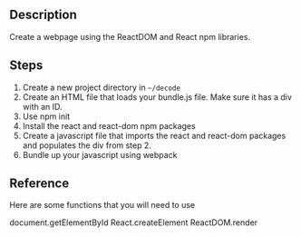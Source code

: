 ## Description
Create a webpage using the ReactDOM and React npm libraries.

## Steps
1. Create a new project directory in `~/decode`
2. Create an HTML file that loads your bundle.js file. Make sure it has a div with an ID.
3. Use npm init
4. Install the react and react-dom npm packages
5. Create a javascript file that imports the react and react-dom packages and populates the div from step 2.
6. Bundle up your javascript using webpack

## Reference

Here are some functions that you will need to use

document.getElementById
React.createElement
ReactDOM.render
